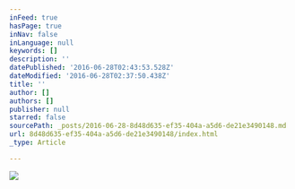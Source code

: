 ```yaml
---
inFeed: true
hasPage: true
inNav: false
inLanguage: null
keywords: []
description: ''
datePublished: '2016-06-28T02:43:53.528Z'
dateModified: '2016-06-28T02:37:50.438Z'
title: ''
author: []
authors: []
publisher: null
starred: false
sourcePath: _posts/2016-06-28-8d48d635-ef35-404a-a5d6-de21e3490148.md
url: 8d48d635-ef35-404a-a5d6-de21e3490148/index.html
_type: Article

---
```

![](https://the-grid-user-content.s3-us-west-2.amazonaws.com/83098d4a-d9eb-4394-a61e-60d8dc5f8c33.jpg)